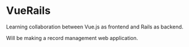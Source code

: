 # VueRails
Learning collaboration between Vue.js as frontend and Rails as backend.

Will be making a record management web application.
